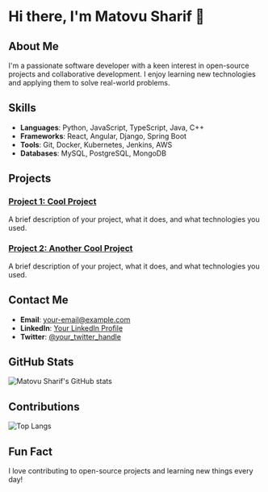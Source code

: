 # Hi there, I'm Matovu Sharif 👋

## About Me
I'm a passionate software developer with a keen interest in open-source projects and collaborative development. I enjoy learning new technologies and applying them to solve real-world problems.

## Skills
- **Languages**: Python, JavaScript, TypeScript, Java, C++
- **Frameworks**: React, Angular, Django, Spring Boot
- **Tools**: Git, Docker, Kubernetes, Jenkins, AWS
- **Databases**: MySQL, PostgreSQL, MongoDB

## Projects
### [Project 1: Cool Project](https://github.com/matovusharif/cool-project)
A brief description of your project, what it does, and what technologies you used.

### [Project 2: Another Cool Project](https://github.com/matovusharif/another-cool-project)
A brief description of your project, what it does, and what technologies you used.

## Contact Me
- **Email**: [your-email@example.com](mailto:your-email@example.com)
- **LinkedIn**: [Your LinkedIn Profile](https://www.linkedin.com/in/your-profile)
- **Twitter**: [@your_twitter_handle](https://twitter.com/your_twitter_handle)

## GitHub Stats
![Matovu Sharif's GitHub stats](https://github-readme-stats.vercel.app/api?username=matovusharif&show_icons=true&theme=radical)

## Contributions
![Top Langs](https://github-readme-stats.vercel.app/api/top-langs/?username=matovusharif&layout=compact)

## Fun Fact
I love contributing to open-source projects and learning new things every day!
